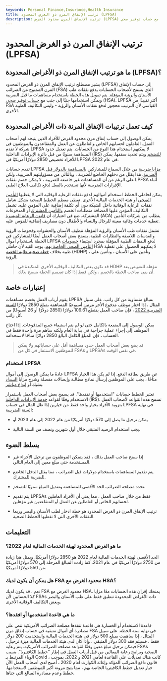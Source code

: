 ```yaml
---
keywords: Personal Finance,Insurance,Health Insurance
title: ترتيب الإنفاق المرن ذو الغرض المحدود (LPFSA)
description: ترتيب الإنفاق المرن محدود الغرض (LPFSA) هو خطة ادخار طبية ، لاستخدامها مع حساب توفير صحي (HSA) ، لدفع نفقات طب الأسنان والرؤية.
---
```


# ترتيب الإنفاق المرن ذو الغرض المحدود (LPFSA)
## ما هو ترتيب الإنفاق المرن ذو الأغراض المحدودة (LPFSA)؟

يشير مصطلح ترتيب الإنفاق المرن ذو الغرض المحدود (LPFSA) إلى حساب الإنفاق المرن الممنوح من الضرائب (FSA) الذي يسمح لأصحاب الحسابات بدفع نفقات طب الأسنان والرؤية المؤهلة. يتم تمويل هذه الخطة باستخدام مساهمات ما قبل الضريبة ويمكن استخدامها جنبًا إلى جنب مع [حساب توفير صحي](/hsa) (HSA). LPFSA أكثر تقييدًا من FSA القياسي لأن الترتيب محجوز لدفع نفقات الأسنان والرؤية - وليس التكاليف الطبية الأخرى.

## كيف تعمل ترتيبات الإنفاق المرنة ذات الأغراض المحدودة

يمكن الوصول إلى حساب إنفاق مرن محدود الغرض للأفراد الذين يتيحه لهم أصحاب العمل. العاملون لحسابهم الخاص والعاطلون عن العمل والمتقاعدون والموظفون في شركة لا تقدم LPFSA لا يمكنهم استخدام هذا النوع من الحسابات. يتم تعديل حدود المساهمة سنويًا من قبل دائرة الإيرادات الداخلية (IRS) [للتضخم](/inflation) ويتم تحديد سقفها. يمكن للأفراد تخصيص 2850 دولارًا أمريكيًا في LPFSA في عام 2022.

تقدم حسابات LPFSA [مزايا ضريبية](/tax-benefit) من خلال السماح للمشاركين [بالمساهمة بالدولار قبل الضريبة](/pretaxcontribution). هذا يقلل من دخلهم الخاضع للضريبة ، وبالتالي من مسؤوليتهم الضريبية. ولكن على الرغم من أن المساهمات غير خاضعة للضريبة ، لا يمكن خصم نفقات LPFSA أثناء الإقرارات الضريبية لأنها تستخدم بالفعل لدفع تكاليف العلاج الطبي.

يمكن لحاملي الخطط استخدام أموالهم لدفع نفقات الرعاية الوقائية التي لا يغطيها [التأمين الصحي](/healthinsurance) أو هيئة الخدمات المالية الأخرى. تغطي معظم الخطط الصحية بشكل شامل نفقات الرعاية الوقائية داخل الشبكة دون أي تكلفة إضافية على المؤمن عليه. تشمل التكاليف المؤمن عليها المضافة متطلبات الخصم [والتأمين المشترك](/coinsurance) أو المدفوعات المشتركة. ضع في اعتبارك أن [قانون الرعاية الميسرة](/affordable-care-act) (ACA) يتطلب من شركات التأمين تغطية خدمات وقائية معينة للرجال والنساء والأطفال دون مصاريف إضافية للمؤمن عليه.

تشمل نفقات طب الأسنان والرؤية المؤهلة تنظيف الأسنان والحشوات وفحوصات الرؤية والعدسات اللاصقة والنظارات الطبية. يسمح بعض أصحاب العمل أيضًا للمشاركين في الخطة باستخدام أموال LPFSA لدفع النفقات الطبية المؤهلة بمجرد استيفاء [خصومات التأمين الصحي الخاصة بهم](/deductible). يوجد القيد لأن حاملي HSA لا يمكنهم الحصول على تغطية طبية بخلاف [خطة صحية عالية الخصم](/hdhp) (HDHP) ، وتأمين على الأسنان ، وتأمين على الرؤية.

> قد تكون بعض التكاليف الوقائية الأخرى المتكبدة في HDHP مؤهلة للتعويض بعد أن يفي صاحب الخطة بالخصم ، ولكن فقط إذا كان تصميم الخطة يسمح بذلك.

>

## إعتبارات خاصة

يقوم أرباب العمل بخصم مساهمات LPFSA بمبالغ متساوية من كل راتب. على سبيل المثال ، إذا اختار موظف مدفوع الأجر مرتين أسبوعيًا المساهمة بمبلغ 2850 دولارًا [للسنة الضريبية 2022](/taxyear) ، فإن صاحب العمل يقتطع 109.61 دولارًا (2850 دولارًا أو 26 أسبوعًا) من كل راتب.

يمكن الوصول إلى المنفعة بالكامل حتى لو لم يتم استيفاء جميع المدفوعات. إذا احتاج الموظف إلى إجراء عملية جراحية في بداية العام ولكنه ساهم مرة واحدة فقط في الحساب ، فإن المبلغ الكامل البالغ 2850 دولارًا متاحًا لاستخدامه.

> قد يضع بعض أصحاب العمل حدود مساهمة أقل على حساباتهم ولا يمكن للموظفين الاستثمار في كل من FSAs و LPFSAs في نفس الوقت.

>

### استخدام LPFSA

عادةً ما يمكن الوصول إلى أموال LPFSA عن طريق بطاقة الدفع. إذا لم يكن هذا الخيار متاحًا ، يجب على الموظفين إرسال نماذج مطالبة وإيصالات مفصلة وشرح مزايا [السداد](/reimbursement) بشيك أو [إيداع مباشر](/directdeposit).

تعتبر الخطط حسابات "استخدمها أو تفقدها". قد يسمح بعض أصحاب العمل باستمرار الاستخدام وفقًا لقواعد [خدمة الإيرادات الداخلية](/irs) (IRS). تسمح هذه القواعد لأصحاب العمل بتزويد الأفراد بخيار واحد فقط من خيارين إذا ظل المال في حساب LPFSA في نهاية السنة الضريبية:

- يمكن ترحيل ما يصل إلى 570 دولارًا أمريكيًا من عام 2022 إلى عام 2023 أو

- يجب استخدام الرصيد المتبقي خلال أول شهرين ونصف من السنة التالية.

## يسلط الضوء

- إذا سمح صاحب العمل بذلك ، فقد يتمكن الموظفون من ترحيل الأجزاء غير المستخدمة حتى مبلغ معين إلى العام التالي.

- يتم تقديم المساهمات باستخدام دولارات قبل الضرائب ، مما يقلل الدخل الخاضع للضريبة للمشترك.

- تحدد مصلحة الضرائب الحد الأقصى للمساهمة وتعديل المبلغ سنويًا للتضخم.

- يتم تقديم LPFSAs فقط من خلال صاحب العمل ، مما يعني أن الأفراد العاملين لحسابهم الخاص أو العاطلين عن العمل أو المتقاعدين غير مؤهلين.

- ترتيب الإنفاق المرن ذو الغرض المحدود هو خطة ادخار لطب الأسنان والبصر وربما النفقات الأخرى التي لا تغطيها الخطط الصحية.

## التعليمات

### ما هو الغرض المحدود لهيئة الخدمات المالية لعام 2022؟

الحد الأقصى لهيئة الخدمات المالية لعام 2022 هو 2850 دولارًا أمريكيًا. ويمثل هذا زيادة من 2750 دولارًا أمريكيًا في عام 2021. كما زادت المبالغ المرحلة إلى 570 دولارًا أمريكيًا من 550 دولارًا أمريكيًا.

### هل يمكن أن يكون لديك FSA محدود الغرض مع HSA؟

نعم ، قد يكون لديك FSA محدود الغرض مع HSA. يمنحك إقران هذه الحسابات معًا مزايا كلا الحسابين لأن FSAs ذات الأغراض المحدودة تنطبق فقط على طب الأسنان والبصر وبعض التكاليف الوقائية الأخرى.

### ما هي قاعدة استخدمها أو افقدها؟

قاعدة الاستخدام أو الخسارة هي قاعدة تنفذها مصلحة الضرائب الأمريكية تنص على مصادرة أي أموال متبقية في حساب إنفاق مرن FSA في نهاية سنة الخطة. على سبيل المثال ، إذا ساهمت بمبلغ 500 دولار في هيئة الخدمات المالية واستخدمت 200 دولار فقط ، فسيتم فقد 300 دولار المتبقي ، وإذا كان لدى هيئة الخدمات المالية ميزة ترحيل ، فيمكن ترحيل مبلغ معين وفقًا لقواعد مصلحة الضرائب الأمريكية. يتم رعاية FSAs الصحية وبرامج رعاية المعالين من قبل أرباب العمل في إطار "خطط الكافتيريا". بسبب الوباء المرتبط بـ Covid ، كانت هناك تعديلات على القاعدة لعامي 2021 و 2022. بموجب قانون دافع الضرائب المؤكد وإغاثة الكوارث لعام 2020 ، أصبح لدى أصحاب العمل الآن خيار تعديل خطط الكافيتريا الخاصة بهم ، مما يتيح مرونة أكبر للموظفين لاستخدامها. خطط وعدم مصادرة المبالغ التي جناها.

